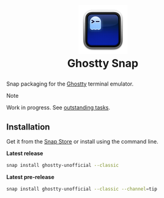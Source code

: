<h1>
<p align="center">
  <img src="snap/gui/icon.png" alt="Logo" width="128">
  <br>Ghostty Snap
</h1>

Snap packaging for the [Ghostty](https://github.com/ghostty-org/ghostty) terminal emulator.

> [!NOTE]
> Work in progress. See [outstanding tasks](doc/todo.md).

## Installation

Get it from the [Snap Store](https://snapcraft.io/ghostty-unofficial) or install using the command line.

**Latest release**

```bash
snap install ghostty-unofficial --classic
```

**Latest pre-release**

```bash
snap install ghostty-unofficial --classic --channel=tip
```